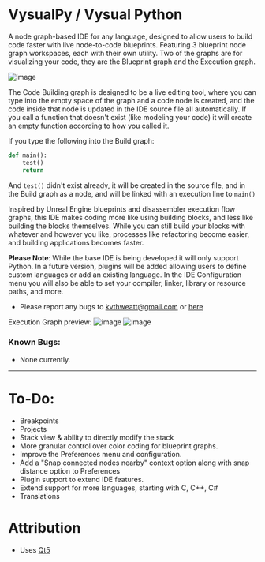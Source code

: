 # VysualPy / Vysual Python
A node graph-based IDE for any language, designed to allow users to build code faster with live node-to-code blueprints.
Featuring 3 blueprint node graph workspaces, each with their own utility. Two of the graphs are for visualizing your code,
they are the Blueprint graph and the Execution graph.

![image](https://github.com/user-attachments/assets/c459a295-b27a-46dc-8b77-ed4e6c272f96)

The Code Building graph is designed to be a live editing tool,
where you can type into the empty space of the graph and a code node is created, and the code inside that node
is updated in the IDE source file all automatically. If you call a function that doesn't exist (like modeling your code) it
will create an empty function according to how you called it.

If you type the following into the Build graph:

```py
def main():
    test()
    return
```

And `test()` didn't exist already, it will be created in the source file, and in the Build graph as a node, and will be linked
with an execution line to `main()`

Inspired by Unreal Engine blueprints and disassembler execution flow graphs, this IDE makes coding more like using building
blocks, and less like building the blocks themselves. While you can still build your blocks with whatever and however you
like, processes like refactoring become easier, and building applications becomes faster.

**Please Note**: While the base IDE is being developed it will only support Python. In a future version, plugins will
be added allowing users to define custom languages or add an existing language. In the IDE Configuration menu you will
also be able to set your compiler, linker, library or resource paths, and more.

- Please report any bugs to kvthweatt@gmail.com or [here](https://github.com/kvthweatt/VysualPy/issues/new?template=Blank+issue)

Execution Graph preview:
![image](https://github.com/user-attachments/assets/ba05022e-b4b6-4e33-b307-3b20803edc59)
![image](https://github.com/user-attachments/assets/490d8a96-d00c-4a51-b7ce-b74f4c298fea)

### Known Bugs:

- None currently.

--------

# To-Do:
- Breakpoints
- Projects
- Stack view & ability to directly modify the stack
- More granular control over color coding for blueprint graphs.
- Improve the Preferences menu and configuration.
- Add a "Snap connected nodes nearby" context option along with snap distance option to Preferences
- Plugin support to extend IDE features.
- Extend support for more languages, starting with C, C++, C#
- Translations

# Attribution
- Uses [Qt5](https://github.com/qt/qt5)

